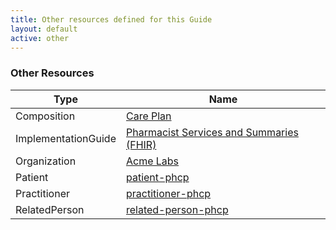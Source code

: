 ```yaml
---
title: Other resources defined for this Guide
layout: default
active: other
---
```


<!-- { :.no_toc } -->

<!-- TOC  the css styling for this is \pages\assets\css\project.css under 'markdown-toc'-->

<!-- * Do not remove this line (it will not be displayed)
{:toc} -->

<!-- end TOC -->

### Other Resources

<table>
<thead>
<tr>
<th>Type</th>
<th>Name</th>
</tr>
</thead>
<tbody>
<tr>
<td>Composition</td>
<td><a href="CapabilityStatement-PhCP-Composition-Example.html">Care Plan</a></td>
</tr>
<tr>
<td>ImplementationGuide</td>
<td><a href="CapabilityStatement-PhCP.html">Pharmacist Services and Summaries (FHIR)</a></td>
</tr>
<tr>
<td>Organization</td>
<td><a href="CapabilityStatement-organization-phcp.html">Acme Labs</a></td>
</tr>
<tr>
<td>Patient</td>
<td><a href="CapabilityStatement-patient-phcp.html">patient-phcp</a></td>
</tr>
<tr>
<td>Practitioner</td>
<td><a href="CapabilityStatement-practitioner-phcp.html">practitioner-phcp</a></td>
</tr>
<tr>
<td>RelatedPerson</td>
<td><a href="CapabilityStatement-related-person-phcp.html">related-person-phcp</a></td>
</tr>
</tbody>
</table>
